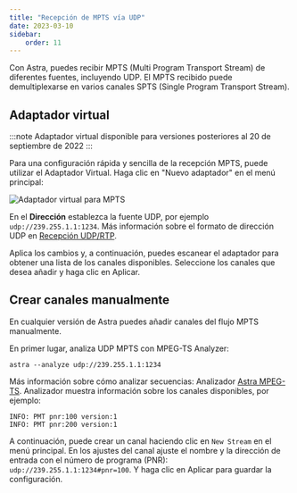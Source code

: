 ```yaml
---
title: "Recepción de MPTS vía UDP"
date: 2023-03-10
sidebar:
    order: 11
---
```


Con Astra, puedes recibir MPTS (Multi Program Transport Stream) de diferentes fuentes, incluyendo UDP. El MPTS recibido puede demultiplexarse en varios canales SPTS (Single Program Transport Stream).

## Adaptador virtual[](https://help.cesbo.com/astra/receiving/ip/mpts-via-udp#virtual-adapter)

:::note
Adaptador virtual disponible para versiones posteriores al 20 de septiembre de 2022
:::

Para una configuración rápida y sencilla de la recepción MPTS, puede utilizar el Adaptador Virtual. Haga clic en "Nuevo adaptador" en el menú principal:

![Adaptador virtual para MPTS](https://cdn.cesbo.com/help/astra/receiving/ip/mpts-via-udp/virtual-mpts.png)

En el **Dirección** establezca la fuente UDP, por ejemplo `udp://239.255.1.1:1234`. Más información sobre el formato de dirección UDP en [Recepción UDP/RTP](https://help.cesbo.com/astra/receiving/ip/udp).

Aplica los cambios y, a continuación, puedes escanear el adaptador para obtener una lista de los canales disponibles. Seleccione los canales que desea añadir y haga clic en Aplicar.

## Crear canales manualmente[](https://help.cesbo.com/astra/receiving/ip/mpts-via-udp#create-channels-manually)

En cualquier versión de Astra puedes añadir canales del flujo MPTS manualmente.

En primer lugar, analiza UDP MPTS con MPEG-TS Analyzer:

```
astra --analyze udp://239.255.1.1:1234
```

Más información sobre cómo analizar secuencias: Analizador [Astra MPEG-TS](https://help.cesbo.com/misc/tools-and-utilities/tv-and-media/astra-mpeg-ts-analyzer). Analizador muestra información sobre los canales disponibles, por ejemplo:

```
INFO: PMT pnr:100 version:1
INFO: PMT pnr:200 version:1
```

A continuación, puede crear un canal haciendo clic en `New Stream` en el menú principal. En los ajustes del canal ajuste el nombre y la dirección de entrada con el número de programa (PNR): `udp://239.255.1.1:1234#pnr=100`. Y haga clic en Aplicar para guardar la configuración.
